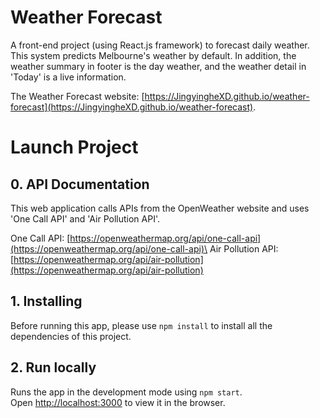 # Weather Forecast
A front-end project (using React.js framework) to forecast daily weather. This system predicts Melbourne's weather by default. In addition, the weather summary in footer is the day weather, and the weather detail in 'Today' is a live information.

The Weather Forecast website: [https://JingyingheXD.github.io/weather-forecast](https://JingyingheXD.github.io/weather-forecast).

# Launch Project
## 0. API Documentation
This web application calls APIs from the OpenWeather website and uses 'One Call API' and 'Air Pollution API'.

One Call API: [https://openweathermap.org/api/one-call-api](https://openweathermap.org/api/one-call-api)\
Air Pollution API: [https://openweathermap.org/api/air-pollution](https://openweathermap.org/api/air-pollution)

## 1. Installing
Before running this app, please use `npm install` to install all the dependencies of this project.

## 2. Run locally
Runs the app in the development mode using `npm start`.\
Open [http://localhost:3000](http://localhost:3000) to view it in the browser.
